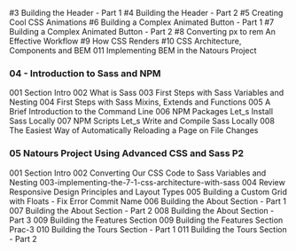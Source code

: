 #3 Building the Header - Part 1
#4 Building the Header - Part 2
#5 Creating Cool CSS Animations
#6 Building a Complex Animated Button - Part 1
#7 Building a Complex Animated Button - Part 2
#8 Converting px to rem An Effective Workflow
#9 How CSS Renders
#10 CSS Architecture, Components and BEM
011 Implementing BEM in the Natours Project

### 04 - Introduction to Sass and NPM

001 Section Intro
002 What is Sass
003 First Steps with Sass Variables and Nesting
004 First Steps with Sass Mixins, Extends and Functions
005 A Brief Introduction to the Command Line
006 NPM Packages Let_s Install Sass Locally
007 NPM Scripts Let_s Write and Compile Sass Locally
008 The Easiest Way of Automatically Reloading a Page on File Changes

### 05 Natours Project Using Advanced CSS and Sass P2

001 Section Intro
002 Converting Our CSS Code to Sass Variables and Nesting
003-implementing-the-7-1-css-architecture-with-sass
004 Review Responsive Design Principles and Layout Types
005 Building a Custom Grid with Floats - Fix Error Commit Name
006 Building the About Section - Part 1
007 Building the About Section - Part 2
008 Building the About Section - Part 3
009 Building the Features Section
009 Building the Features Section Prac-3
010 Building the Tours Section - Part 1
011 Building the Tours Section - Part 2

